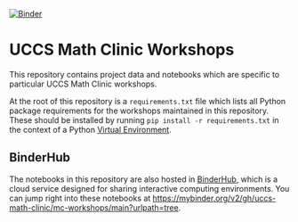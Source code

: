[![Binder](https://mybinder.org/badge_logo.svg)](https://mybinder.org/v2/gh/uccs-math-clinic/mc-workshops/main?urlpath=tree)
# UCCS Math Clinic Workshops

This repository contains project data and notebooks which are specific to particular UCCS Math Clinic workshops.

At the root of this repository is a `requirements.txt` file which lists all Python package requirements for the 
workshops maintained in this repository. These should be installed by running `pip install -r requirements.txt` in the
context of a Python [Virtual Environment](01_InstallingPythonJupyter/installing-python-jupyter.pdf).

## BinderHub

The notebooks in this repository are also hosted in [BinderHub](https://mybinder.readthedocs.io/en/latest/), which is
a cloud service designed for sharing interactive computing environments. You can jump right into these notebooks at 
https://mybinder.org/v2/gh/uccs-math-clinic/mc-workshops/main?urlpath=tree.
